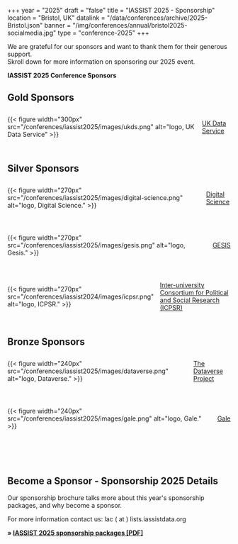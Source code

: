 +++
year = "2025"
draft = "false"
title = "IASSIST 2025 - Sponsorship"
location = "Bristol, UK"
datalink = "/data/conferences/archive/2025-Bristol.json"
banner = "/img/conferences/annual/bristol2025-socialmedia.jpg"
type = "conference-2025"
+++

We are grateful for our sponsors and want to thank them for their generous support. <br>Skroll down for more information on sponsoring our 2025 event.

**IASSIST 2025 Conference Sponsors**

<!--
### Platinum Sponsors
-->
<!-- logo 330 px -->

## Gold Sponsors
<!-- logo 300 px -->

<div style="display:flex;align-items:center;margin:2em 0 4em 0;">
  <div>
    {{< figure width="300px" src="/conferences/iassist2025/images/ukds.png" alt="logo, UK Data Service" >}}
  </div> 
  <div style="margin-left:1em;">
   <a href="https://ukdataservice.ac.uk">UK Data Service <span class="fas fa-external-link-alt"></span></a>
  </div>
</div>

## Silver Sponsors
<!-- logo 270 px -->

<div style="display:flex;align-items:center;margin:2em 0 4em 0;">
  <div>
    {{< figure width="270px" src="/conferences/iassist2025/images/digital-science.png" alt="logo, Digital Science." >}}
  </div> 
  <div style="margin-left:1em;">
   <a href="https://www.digital-science.com">Digital Science <span class="fas fa-external-link-alt"></span></a>
  </div>
</div>

<div style="display:flex;align-items:center;margin:2em 0 4em 0;">
  <div>
    {{< figure width="270px" src="/conferences/iassist2025/images/gesis.png" alt="logo, Gesis." >}}
  </div>
  <div style="margin-left:1em;">
    <a href="https://www.gesis.org">GESIS <span class="fas fa-external-link-alt"></span></a>
  </div>
</div>

<div style="display:flex;align-items:center;margin:2em 0 4em 0;">
  <div>
    {{< figure width="270px" src="/conferences/iassist2024/images/icpsr.png" alt="logo, ICPSR." >}}
  </div> 
  <div style="margin-left:1em;">
    <a href="https://www.icpsr.umich.edu/">Inter-university Consortium for Political and Social Research (ICPSR) <span class="fas fa-external-link-alt"></span></a>
  </div>
</div>


## Bronze Sponsors
<!-- logo 240 px -->

<div style="display:flex;align-items:center;margin:2em 0 4em 0;">
  <div>
    {{< figure width="240px" src="/conferences/iassist2025/images/dataverse.png" alt="logo, Dataverse." >}}
  </div> 
  <div style="margin-left:1em;">
   <a href="https://dataverse.org">The Dataverse Project <span class="fas fa-external-link-alt"></span></a>
  </div>
</div>

<div style="display:flex;align-items:center;margin:2em 0 4em 0;">
  <div>
    {{< figure width="240px" src="/conferences/iassist2025/images/gale.png" alt="logo, Gale." >}}
  </div> 
  <div style="margin-left:1em;">
   <a href="https://www.gale.com">Gale <span class="fas fa-external-link-alt"></span></a>
  </div>
</div>

<br />


## Become a Sponsor - Sponsorship 2025 Details

Our sponsorship brochure talks more about this year's sponsorship packages, and why become a sponsor.

For more information contact us: lac ( at ) lists.iassistdata.org

**&raquo; [IASSIST 2025 sponsorship packages [PDF]](/file/conferences/iassist-carto-2025-sponsorship-package.pdf)**

<!--
### Sponsorship tiers in brief

Note: all fees are in GDP.

#### Platinum 

Platinum level benefits (£8,000 GBP)
: Option to sponsor an entire IASSIST 2025 Conference event (reception, banquet, poster session) "Brought to you by..." recognition
: Exhibit table
: Demo space at Poster Session
: Sponsor Logo on website
: Special mention at all conference events
: Two conference registrations

#### Gold

Gold level benefits (£5,000 GBP)
: Exhibit Table
: Sponsor Logo on website
: Demo space during Poster Session
: Two conference registrations

#### Silver

Silver level benefits (£3,000 GBP)
: Exhibit Table
: Sponsor Logo on website
: One Conference Registration

#### Bronze

Bronze level benefits (£1,000GBP)
: Sponsor Logo on website
-->
